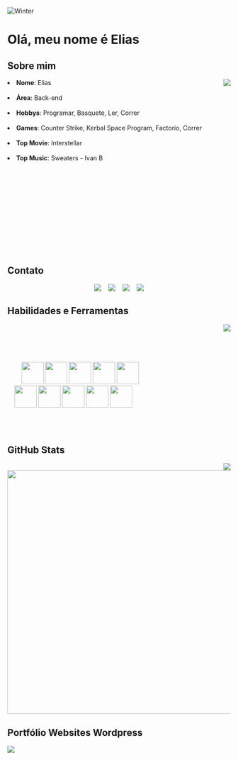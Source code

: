 ![Winter](https://i.redd.it/4vfjr9e1wuey.gif)

<h1> Olá, meu nome é Elias </h1>

<h2> Sobre mim </h2>









<div>
 <img src="https://i.pinimg.com/originals/0e/bb/9c/0ebb9c2d1a9af047ef120ff8bb606cc9.gif" align="right" />
</div>
<li><b>Nome</b>: Elias<br></li>
<br>
<li><b>Área</b>: Back-end</li>
<br>
<li><b>Hobbys</b>: Programar, Basquete, Ler, Correr</li>
<br>
<li><b>Games</b>: Counter Strike, Kerbal Space Program, Factorio, Correr</li>
<br>
<li><b>Top Movie</b>: Interstellar</li>
<br>
<li><b>Top Music</b>: Sweaters - Ivan B</li>
<br><br><br><br><br><br><br><br><br><br><br><br>



<h2> Contato </h2>

<div align="center">
 <a href="https://www.linkedin.com/in/elias-mathias-sand-243398234/"><img src="https://img.shields.io/badge/Linkedin-000?style=for-the-badge&logo=linkedin&logoColor=blue"></a>
 &nbsp;&nbsp;
 <a href="mailto:elias.coder1@gmail.com"><img src="https://img.shields.io/badge/Gmail-000?style=for-the-badge&logo=gmail"></a>
 &nbsp;&nbsp;
 <a href="https://www.instagram.com/estodante/"><img src="https://img.shields.io/badge/Instagram-000?style=for-the-badge&logo=instagram"></a>
 &nbsp;&nbsp;
 <a href="https://twitter.com/note_coder_"><img src="https://img.shields.io/badge/Twitter-000?style=for-the-badge&logo=twitter"></a>
</div>



<h2> Habilidades e Ferramentas</h2>

<div>
 <img src="https://i.pinimg.com/originals/39/3d/c6/393dc67bfedcfad62a1ae4c2dd83cbbd.gif" align="right" />
</div>
<div><br><br><br><br><br>
 &nbsp; &nbsp; &nbsp; &nbsp;
 <img src ="https://cdn.jsdelivr.net/gh/devicons/devicon/icons/java/java-original.svg" width=50px;>
 <img src ="https://cdn.jsdelivr.net/gh/devicons/devicon/icons/html5/html5-original.svg" width=50px;>
 <img src ="https://cdn.jsdelivr.net/gh/devicons/devicon/icons/css3/css3-original.svg" width=50px;>
 <img src ="https://cdn.jsdelivr.net/gh/devicons/devicon/icons/javascript/javascript-original.svg" width=50px;>
 <img src ="https://cdn.jsdelivr.net/gh/devicons/devicon/icons/python/python-original.svg" width=50px;>
 <br>
 &nbsp; &nbsp;
 <img src ="https://cdn.jsdelivr.net/gh/devicons/devicon/icons/c/c-original.svg" width=50px;>
 <img src ="https://cdn.jsdelivr.net/gh/devicons/devicon/icons/git/git-original.svg" width=50px;>
 <img src ="https://user-images.githubusercontent.com/3369400/139447912-e0f43f33-6d9f-45f8-be46-2df5bbc91289.png" width=50px;>
 <img src ="https://cdn.jsdelivr.net/gh/devicons/devicon/icons/vscode/vscode-original.svg" width=50px;>
 <img src ="https://cdn.jsdelivr.net/gh/devicons/devicon/icons/intellij/intellij-original.svg" width=50px;>
</div>
<br><br><br>

<h2> GitHub Stats </h2>

<img src="https://media.tenor.com/c6YiNkNxifgAAAAj/ghost.gif.gif" align="right">
<img src="https://github-readme-stats.vercel.app/api?username=EliasNote&theme=transparent&bg_color=000&border_color=ffffff&show_icons=true&icon_color=1246AB&title_color=1246AB&text_color=FFF" width=550px;>



<h2> Portfólio Websites Wordpress </h2>

<a href="https://eliassudan.com.br"><img src="https://img.shields.io/badge/Portfólio-100000?style=for-the-badge&logoColor=white"></a>
